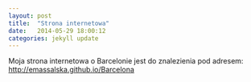 ```yaml
---
layout: post
title:  "Strona internetowa"
date:   2014-05-29 18:00:12
categories: jekyll update
---
```

Moja strona internetowa o Barcelonie jest do znalezienia pod adresem: <a href="http://emassalska.github.io/Barcelona">http://emassalska.github.io/Barcelona</a>

